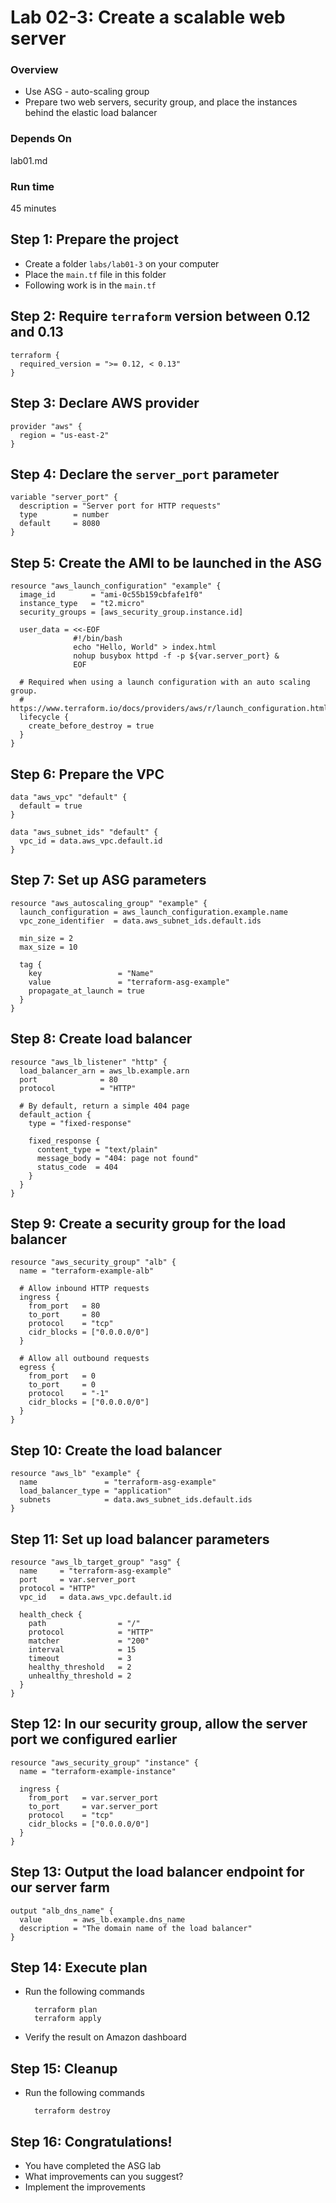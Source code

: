 # Lab 02-3: Create a scalable web server

### Overview
* Use ASG - auto-scaling group
* Prepare two web servers, security group, and place the instances behind the elastic load balancer

### Depends On
lab01.md

### Run time
45 minutes

## Step 1: Prepare the project

* Create a folder `labs/lab01-3` on your computer
* Place the `main.tf` file in this folder
* Following work is in the `main.tf`


## Step 2: Require `terraform` version between 0.12 and 0.13


    terraform {
      required_version = ">= 0.12, < 0.13"
    }
    
## Step 3: Declare AWS provider    

    provider "aws" {
      region = "us-east-2"
    }

## Step 4: Declare the `server_port` parameter

    variable "server_port" {
      description = "Server port for HTTP requests"
      type        = number
      default     = 8080
    }


## Step 5: Create the AMI to be launched in the ASG

    resource "aws_launch_configuration" "example" {
      image_id        = "ami-0c55b159cbfafe1f0"
      instance_type   = "t2.micro"
      security_groups = [aws_security_group.instance.id]
    
      user_data = <<-EOF
                  #!/bin/bash
                  echo "Hello, World" > index.html
                  nohup busybox httpd -f -p ${var.server_port} &
                  EOF
    
      # Required when using a launch configuration with an auto scaling group.
      # https://www.terraform.io/docs/providers/aws/r/launch_configuration.html
      lifecycle {
        create_before_destroy = true
      }
    }


## Step 6: Prepare the VPC

    data "aws_vpc" "default" {
      default = true
    }

    data "aws_subnet_ids" "default" {
      vpc_id = data.aws_vpc.default.id
    }

## Step 7: Set up ASG parameters

    resource "aws_autoscaling_group" "example" {
      launch_configuration = aws_launch_configuration.example.name
      vpc_zone_identifier  = data.aws_subnet_ids.default.ids
    
      min_size = 2
      max_size = 10
    
      tag {
        key                 = "Name"
        value               = "terraform-asg-example"
        propagate_at_launch = true
      }
    }

## Step 8: Create load balancer

    resource "aws_lb_listener" "http" {
      load_balancer_arn = aws_lb.example.arn
      port              = 80
      protocol          = "HTTP"
    
      # By default, return a simple 404 page
      default_action {
        type = "fixed-response"
    
        fixed_response {
          content_type = "text/plain"
          message_body = "404: page not found"
          status_code  = 404
        }
      }
    }

## Step 9: Create a security group for the load balancer

    resource "aws_security_group" "alb" {
      name = "terraform-example-alb"
    
      # Allow inbound HTTP requests
      ingress {
        from_port   = 80
        to_port     = 80
        protocol    = "tcp"
        cidr_blocks = ["0.0.0.0/0"]
      }

      # Allow all outbound requests
      egress {
        from_port   = 0
        to_port     = 0
        protocol    = "-1"
        cidr_blocks = ["0.0.0.0/0"]
      }
    }


## Step 10: Create the load balancer

    resource "aws_lb" "example" {
      name               = "terraform-asg-example"
      load_balancer_type = "application"
      subnets            = data.aws_subnet_ids.default.ids
    }


## Step 11: Set up load balancer parameters

    resource "aws_lb_target_group" "asg" {
      name     = "terraform-asg-example"
      port     = var.server_port
      protocol = "HTTP"
      vpc_id   = data.aws_vpc.default.id
    
      health_check {
        path                = "/"
        protocol            = "HTTP"
        matcher             = "200"
        interval            = 15
        timeout             = 3
        healthy_threshold   = 2
        unhealthy_threshold = 2
      }
    }

## Step 12: In our security group, allow the server port we configured earlier

    resource "aws_security_group" "instance" {
      name = "terraform-example-instance"
    
      ingress {
        from_port   = var.server_port
        to_port     = var.server_port
        protocol    = "tcp"
        cidr_blocks = ["0.0.0.0/0"]
      }
    }


## Step 13: Output the load balancer endpoint for our server farm

    output "alb_dns_name" {
      value       = aws_lb.example.dns_name
      description = "The domain name of the load balancer"
    }
    
## Step 14: Execute plan
* Run the following commands
    
        terraform plan
        terraform apply    
      
* Verify the result on Amazon dashboard
        
## Step 15: Cleanup
* Run the following commands

        terraform destroy    
        
## Step 16: Congratulations!

* You have completed the ASG lab
* What improvements can you suggest?
* Implement the improvements            
